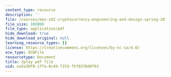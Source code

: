 ```yaml
---
content_type: resource
description: ''
file: /courses/mas-s62-cryptocurrency-engineering-and-design-spring-2018/ea5a30f817fa8c49737df5f0378d0f63_0Q5IimX-AAc.pdf
file_size: 102069
file_type: application/pdf
hide_download: true
hide_download_original: null
learning_resource_types: []
license: https://creativecommons.org/licenses/by-nc-sa/4.0/
ocw_type: OCWFile
resourcetype: Document
title: 3play pdf file
uid: ea5a30f8-17fa-8c49-737d-f5f0378d0f63
---
```

